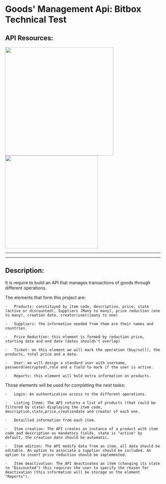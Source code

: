 # Goods' Management Api: Bitbox Technical Test
## API Resources:

<img src="https://geeksjavamexico.files.wordpress.com/2017/09/spring-framework.png?w=550" width="350">
<img src="https://w7.pngwing.com/pngs/559/367/png-transparent-postgresql-object-relational-database-oracle-database-freebsd-icon-text-logo-head.png" width="300">

-----------------------------------------------------------------------
-----------------------------------------------------------------------

## Description:

It is require to build an API that manages transactions of goods through different operations.

The elements that form this project are:

    ·   Products: constituyed by item code, description, price, state (active or discounted), Suppliers (Many to many), price reduction (one to many), creation date, creator(user||many to one)

    ·   Suppliers: the information needed from them are their names and countries.

    ·   Price Reduction: this element is formed by reduction price, starting date and end date (dates shouldn't overlap)

    ·   Ticket: on this element we will mark the operation (buy/sell), the products, total price and a date.

    ·   User: we will design a standard user with username, password(encrypted),role and a field to mark if the user is active.

    ·   Reports: this element will hold extra information on products.

Those elements will be used for completing the next tasks:

    ·   Login: An authentication access to the different operations.

    ·   Listing Items: The API returns a list of products (that could be filtered by state) displaying the item code, description,state,price,creationdate and creator of each one.
    
    ·   Detailled information from each item.

    ·   Item creation: The API creates an instance of a product with item code and description as mandatory fields, state is "active" by default, the creation date should be automatic.

    ·   Item edition: The API modify data from an item, all data should be editable. An option to associate a supplier should be included. An option to insert price reduction should be implemented.

    ·   Item deactivation: The API deactivates an item (changing its state to "Discounted") this requires the user to specify the reason for deactivation (this information will be storage on the element "Reports").

